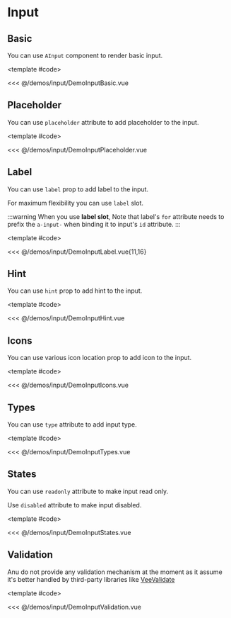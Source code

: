 # Input

<!-- 👉 Basic -->
<Demo>

## Basic

You can use `AInput` component to render basic input.

<div class="grid grid-cols-2">
    <div>
        <DemoInputBasic />
    </div>
</div>

<template #code>

<<< @/demos/input/DemoInputBasic.vue

</template>

</Demo>

<!-- 👉 Placeholder -->
<Demo>

## Placeholder

You can use `placeholder` attribute to add placeholder to the input.

<div class="grid grid-cols-2">
    <div>
        <DemoInputPlaceholder />
    </div>
</div>

<template #code>

<<< @/demos/input/DemoInputPlaceholder.vue

</template>

</Demo>

<!-- 👉 Label -->
<Demo>

## Label

You can use `label` prop to add label to the input.

For maximum flexibility you can use `label` slot.

<DemoInputLabel />

:::warning
When you use **label slot**, Note that label's `for` attribute needs to prefix the `a-input-` when binding it to input's `id` attribute.
:::

<template #code>

<<< @/demos/input/DemoInputLabel.vue{11,16}

</template>

</Demo>

<!-- 👉 Hint -->
<Demo>

## Hint

You can use `hint` prop to add hint to the input.

<div class="grid grid-cols-2">
    <div>
        <DemoInputHint />
    </div>
</div>

<template #code>

<<< @/demos/input/DemoInputHint.vue

</template>

</Demo>

<!-- 👉 Icons -->
<Demo>

## Icons

You can use various icon location prop to add icon to the input.

<DemoInputIcons />

<template #code>

<<< @/demos/input/DemoInputIcons.vue

</template>

</Demo>

<!-- 👉 Types -->
<Demo>

## Types

You can use `type` attribute to add input type.

<DemoInputTypes />

<template #code>

<<< @/demos/input/DemoInputTypes.vue

</template>

</Demo>

<!-- 👉 States -->
<Demo>

## States

You can use `readonly` attribute to make input read only.

Use `disabled` attribute to make input disabled.

<DemoInputStates />

<template #code>

<<< @/demos/input/DemoInputStates.vue

</template>

</Demo>

<!-- 👉 Validation -->
<Demo>

## Validation

Anu do not provide any validation mechanism at the moment as it assume it's better handled by third-party libraries like [VeeValidate](https://vee-validate.logaretm.com/)

<div class="grid grid-cols-2">
    <div>
        <DemoInputValidation />
    </div>
</div>

<template #code>

<<< @/demos/input/DemoInputValidation.vue

</template>

</Demo>
